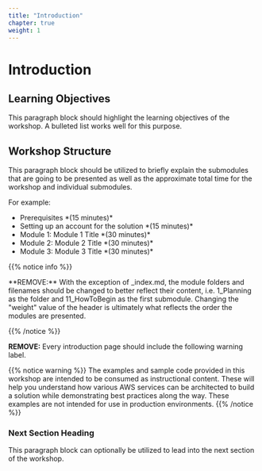 ```yaml
---
title: "Introduction"
chapter: true
weight: 1
---
```


# Introduction

## Learning Objectives

This paragraph block should highlight the learning objectives of the workshop. A bulleted list works well for this purpose.

## Workshop Structure
This paragraph block should be utilized to briefly explain the submodules that are going to be presented as well as the approximate total time for the workshop and individual submodules. <br>

For example:
<ul>
    <li> Prerequisites *(15 minutes)* </li>
    <li> Setting up an account for the solution *(15 minutes)* </li>
    <li> Module 1: Module 1 Title *(30 minutes)* </li>
    <li> Module 2: Module 2 Title *(30 minutes)* </li>
    <li> Module 3: Module 3 Title *(30 minutes)* </li>
</ul>

{{% notice info %}}
<p style='text-align: left;'>
**REMOVE:** With the exception of _index.md, the module folders and filenames should be changed to better reflect their content, i.e. 1_Planning as the folder and 11_HowToBegin as the first submodule. Changing the "weight" value of the header is ultimately what reflects the order the modules are presented.
</p>
{{% /notice %}}

**REMOVE:** Every introduction page should include the following warning label.

{{% notice warning %}}
The examples and sample code provided in this workshop are intended to be consumed as instructional content. These will help you understand how various AWS services can be architected to build a solution while demonstrating best practices along the way. These examples are not intended for use in production environments.
{{% /notice %}}

### Next Section Heading 
This paragraph block can optionally be utilized to lead into the next section of the workshop.